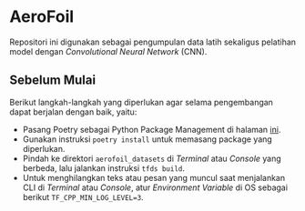 # AeroFoil

Repositori ini digunakan sebagai pengumpulan data latih sekaligus pelatihan model
dengan *Convolutional Neural Network* (CNN).

## Sebelum Mulai
Berikut langkah-langkah yang diperlukan agar selama pengembangan dapat berjalan dengan baik, yaitu:

- Pasang Poetry sebagai Python Package Management di halaman [ini](https://python-poetry.org/docs/#installing-manually).
- Gunakan instruksi `poetry install` untuk memasang package yang diperlukan.
- Pindah ke direktori `aerofoil_datasets` di *Terminal* atau *Console* yang berbeda, lalu jalankan instruksi `tfds build`.
- Untuk menghilangkan teks atau pesan yang muncul saat menjalankan CLI di *Terminal* atau *Console*, atur 
*Environment Variable* di OS sebagai berikut `TF_CPP_MIN_LOG_LEVEL=3`.